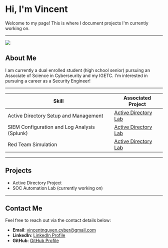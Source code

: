 # Hi, I'm Vincent

Welcome to my page! This is where I document projects I'm currently working on.

---
<a href="https://www.linkedin.com/in/vincent-nguyen-97961924b/"><img src="https://img.shields.io/badge/-LinkedIn-0072b1?&style=for-the-badge&logo=linkedin&logoColor=white" /></a>

## About Me

I am currently a dual enrolled student (high school senior) pursuing an Associate of Science in Cyberseurity and my IGETC. I'm interested in pursuing a career as a Security Engineer!

---

| Skill                                         | Associated Project         |
|-----------------------------------------------|----------------------------|
| Active Directory Setup and Management         | <a href="https://github.com/vincentt-cmd/Active-Directory-Lab">Active Directory Lab</a>|
| SIEM Configuration and Log Analysis (Splunk) | <a href="https://github.com/vincentt-cmd/Active-Directory-Lab">Active Directory Lab</a>|
| Red Team Simulation      | <a href="https://github.com/vincentt-cmd/Active-Directory-Lab">Active Directory Lab</a>|

---
## Projects
- Active Directory Project
- SOC Automation Lab (currently working on)

---

## Contact Me

Feel free to reach out via the contact details below:

- **Email**: [vincentnguyen.cyber@gmail.com](mailto:vincentnguyen.cyber@gmail.com)
- **LinkedIn**: [LinkedIn Profile](https://www.linkedin.com/in/vincent-nguyen-97961924b/)
- **GitHub**: [GitHub Profile](https://github.com/vincentt-cmd)
